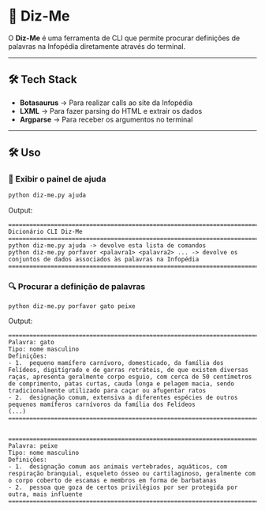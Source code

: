 # 📖 Diz-Me

O **Diz-Me** é uma ferramenta de CLI que permite procurar definições de palavras na Infopédia diretamente através do terminal.

---

## 🛠 Tech Stack

- **Botasaurus** → Para realizar calls ao site da Infopédia
- **LXML** → Para fazer parsing do HTML e extrair os dados
- **Argparse** → Para receber os argumentos no terminal

---

## 🛠 Uso

### 📌 Exibir o painel de ajuda

```bash
python diz-me.py ajuda
```

Output:

```
========================================================================================================================
Dicionário CLI Diz-Me
========================================================================================================================
python diz-me.py ajuda -> devolve esta lista de comandos
python diz-me.py porfavor <palavra1> <palavra2> ... -> devolve os conjuntos de dados associados às palavras na Infopédia
========================================================================================================================
```

### 🔍 Procurar a definição de palavras

```bash
python diz-me.py porfavor gato peixe
```

Output:

```
========================================================================================================================
Palavra: gato
Tipo: nome masculino
Definições:
- 1.  pequeno mamífero carnívoro, domesticado, da família dos Felídeos, digitígrado e de garras retráteis, de que existem diversas raças, apresenta geralmente corpo esguio, com cerca de 50 centímetros de comprimento, patas curtas, cauda longa e pelagem macia, sendo tradicionalmente utilizado para caçar ou afugentar ratos
- 2.  designação comum, extensiva a diferentes espécies de outros pequenos mamíferos carnívoros da família dos Felídeos
(...)
========================================================================================================================


========================================================================================================================
Palavra: peixe
Tipo: nome masculino
Definições:
- 1.  designação comum aos animais vertebrados, aquáticos, com respiração branquial, esqueleto ósseo ou cartilaginoso, geralmente com o corpo coberto de escamas e membros em forma de barbatanas
- 2.  pessoa que goza de certos privilégios por ser protegida por outra, mais influente
========================================================================================================================
```



